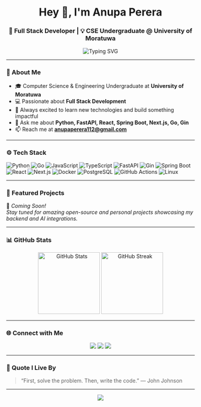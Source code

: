 <h1 align="center">Hey 👋, I'm Anupa Perera</h1>
<h3 align="center">🚀 Full Stack Developer | 💡 CSE Undergraduate @ University of Moratuwa</h3>

<p align="center">
  <img src="https://readme-typing-svg.herokuapp.com?font=Fira+Code&duration=3000&pause=800&color=00F7FF&center=true&vCenter=true&width=600&lines=Turning+Ideas+into+Code+✨;Full+Stack+Developer+%7C+Tech+Enthusiast;Always+Learning+Something+New!+🚀" alt="Typing SVG" />
</p>

---

### 🧠 About Me
- 🎓 Computer Science & Engineering Undergraduate at **University of Moratuwa**  
- 💻 Passionate about **Full Stack Development** 
- 🧩 Always excited to learn new technologies and build something impactful  
- 💬 Ask me about **Python, FastAPI, React, Spring Boot, Next.js, Go, Gin**  
- 📫 Reach me at **[anupaperera112@gmail.com](mailto:anupaperera112@gmail.com)**

---

### ⚙️ Tech Stack

![Python](https://img.shields.io/badge/Python-3776AB?style=for-the-badge&logo=python&logoColor=white)
![Go](https://img.shields.io/badge/Go-00ADD8?style=for-the-badge&logo=go&logoColor=white)
![JavaScript](https://img.shields.io/badge/JavaScript-F7DF1E?style=for-the-badge&logo=javascript&logoColor=black)
![TypeScript](https://img.shields.io/badge/TypeScript-3178C6?style=for-the-badge&logo=typescript&logoColor=white)
![FastAPI](https://img.shields.io/badge/FastAPI-009688?style=for-the-badge&logo=fastapi&logoColor=white)
![Gin](https://img.shields.io/badge/Gin-00ADD8?style=for-the-badge&logo=go&logoColor=white)
![Spring Boot](https://img.shields.io/badge/Spring%20Boot-6DB33F?style=for-the-badge&logo=springboot&logoColor=white)
![React](https://img.shields.io/badge/React-61DAFB?style=for-the-badge&logo=react&logoColor=black)
![Next.js](https://img.shields.io/badge/Next.js-000000?style=for-the-badge&logo=nextdotjs&logoColor=white)
![Docker](https://img.shields.io/badge/Docker-2496ED?style=for-the-badge&logo=docker&logoColor=white)
![PostgreSQL](https://img.shields.io/badge/PostgreSQL-316192?style=for-the-badge&logo=postgresql&logoColor=white)
![GitHub Actions](https://img.shields.io/badge/GitHub%20Actions-2088FF?style=for-the-badge&logo=githubactions&logoColor=white)
![Linux](https://img.shields.io/badge/Linux-333333?style=for-the-badge&logo=linux&logoColor=white)

---

### 🌟 Featured Projects
🚧 _Coming Soon!_  
_Stay tuned for amazing open-source and personal projects showcasing my backend and AI integrations._

---

### 📊 GitHub Stats

<p align="center">
  <img src="https://github-readme-stats.vercel.app/api?username=anupaperera112&show_icons=true&theme=tokyonight&hide_border=true" alt="GitHub Stats" height="165"/>
  <img src="https://github-readme-streak-stats.herokuapp.com/?user=anupaperera112&theme=tokyonight&hide_border=true" alt="GitHub Streak" height="165"/>
</p>

<!-- <p align="center">
  <img src="https://github-readme-activity-graph.vercel.app/graph?username=anupaperera112&theme=react-dark&bg_color=1A1B27&hide_border=true" alt="GitHub Activity Graph"/>
</p> -->

---

### 🌐 Connect with Me
<p align="center">
  <a href="mailto:anupaperera112@gmail.com"><img src="https://img.shields.io/badge/Email-D14836?style=for-the-badge&logo=gmail&logoColor=white"/></a>
  <a href="https://www.linkedin.com/in/anupaperera112"><img src="https://img.shields.io/badge/LinkedIn-0A66C2?style=for-the-badge&logo=linkedin&logoColor=white"/></a>
  <a href="https://github.com/anupaperera112"><img src="https://img.shields.io/badge/GitHub-100000?style=for-the-badge&logo=github&logoColor=white"/></a>
</p>

---

### 💬 Quote I Live By
> “First, solve the problem. Then, write the code.” — John Johnson

---

<p align="center">
  <img src="https://capsule-render.vercel.app/api?type=waving&color=0:0093E9,100:80D0C7&height=120&section=footer"/>
</p>
